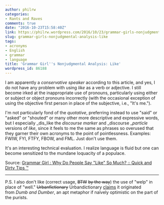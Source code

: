```yaml
---
author: philrw
categories:
- Rants and Raves
comments: true
date: "2016-10-23T15:58:40Z"
link: https://philrw.wordpress.com/2016/10/23/grammar-girls-nonjudgmental-analysis-like/
slug: grammar-girls-nonjudgmental-analysis-like
tags:
- acronyms
- English
- grammar
- language
title: 'Grammar Girl''s Nonjudgmental Analysis: Like'
wordpress_id: 86188
---
```


I am apparently a _conservative speaker_ according to this article, and yes, I do not have any problem with using _like_ as a verb or adjective. I still become irked at the inappropriate use of pronouns, particularly using either or subject or object pronouns incorrectly (with the occasional exception of using the objective first person in place of the subjective, i.e., "It's me.").<!--more-->

I'm not particularly fond of the _quotative_, preferring instead to use "said" or "asked" or "shouted" or many other more descriptive and expressive words, but I especially _dis_like the _discourse marker_ and _discourse __particle_ versions of _like_, since it feels to me the same as phrases so overused that they garner their own acronyms to the point of pointlessness. Examples: FWIW, FYI, FTFY, FBOW, and FML. Just don't use them.

It's an interesting technical evaluation. I realize language is fluid but one can become sensitized to the mundane loquacity of a populace.

Source: [Grammar Girl : Why Do People Say "Like" So Much? :: Quick and Dirty Tips ™](http://www.quickanddirtytips.com/education/grammar/why-do-people-say-like-so-much)



* * *



P.S. I also don't like (correct usage, <del>BTW</del> <del>by the way</del>) the use of "welp" in place of "well." <del>Urbanfictionary</del> Urbandictionary [claims](http://www.urbandictionary.com/define.php?term=Welp) it originated from _Dumb and Dumber_, an apt metaphor if naïvely optimistic on the part of the purists.
